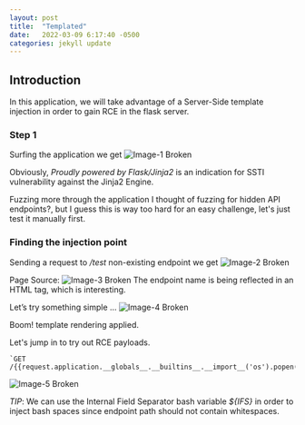 ```yaml
---
layout: post
title:  "Templated"
date:   2022-03-09 6:17:40 -0500
categories: jekyll update
---
```

## Introduction 
In this application, we will take advantage of a Server-Side template injection in order to gain RCE in the flask server. 

### Step 1
Surfing the application we get 
![Image-1 Broken](/bloghub/docs/assets/templated-1.png)

Obviously, _Proudly powered by Flask/Jinja2_ is an indication for SSTI vulnerability against the Jinja2 Engine. 

Fuzzing more through the application I thought of fuzzing for hidden API endpoints?, but I guess this is way too hard for an easy challenge, let's just test it manually first. 

### Finding the injection point 
Sending a request to */test* non-existing endpoint we get 
![Image-2 Broken](/bloghub/docs/assets/templated-2.png) 

Page Source:
![Image-3 Broken](/bloghub/docs/assets/templated-3.png) 
The endpoint name is being reflected in an HTML _<str>_ tag, which is interesting. 

Let’s try something simple ... 
![Image-4 Broken](/bloghub/docs/assets/templated-4.png) 

Boom! template rendering applied.

Let's jump in to try out RCE payloads. 

```Python3
`GET /{{request.application.__globals__.__builtins__.__import__('os').popen('id').read()}}`
```
![Image-5 Broken](/bloghub/docs/assets/templated-5.png)

_*TIP*_: We can use the Internal Field Separator bash variable _${IFS}_ in order to inject bash spaces since endpoint path should not contain whitespaces. 

